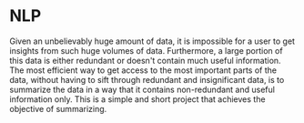 # NLP

Given an unbelievably huge amount of data, it is impossible for a user to get insights from such huge volumes of data. Furthermore, a large portion of this data is either redundant or doesn't contain
much useful information. The most efficient way to get access to the most important parts of the data, without having to sift through redundant and insignificant data, is to summarize the data in a way 
that it contains non-redundant and useful information only. This is a simple and short project that achieves the objective of summarizing.
